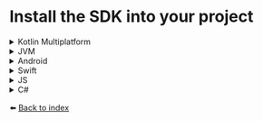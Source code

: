 # Install the SDK into your project
<details><summary>Kotlin Multiplatform</summary>

````kotlin
implementation("com.doordeck.headless.sdk:doordeck-sdk:[SDK_VERSION]")
````
>:information_source: The supported platforms are: JVM, Android, jsNode, jsBrowser, iOS (x64), iOS (ARM x64), iOS simulator (ARM x64), macOS (ARM x64) and mingW (x64)
</details>

<details><summary>JVM</summary>

````kotlin
implementation("com.doordeck.headless.sdk:doordeck-sdk-jvm:[SDK_VERSION]")
````
>:information_source: The JVM package requires at least Java SDK 1.8
</details>

<details><summary>Android</summary>

````kotlin
implementation("com.doordeck.headless.sdk:doordeck-sdk-android:[SDK_VERSION]")
````
>:information_source: The Android package requires at least Android SDK 21
</details>

<details><summary>Swift</summary>

````swift
pod 'DoordeckSDK', '~> [SDK_VERSION]'
````
>:information_source: The iOS package requires at least iOS version 14
</details>

<details><summary>JS</summary>

````cmd
npm install @doordeck/doordeck-headless-sdk --save
````
</details>

<details><summary>C#</summary>

````csharp
// TODO
````
</details>

:arrow_left: [Back to index](01_INDEX.md)
